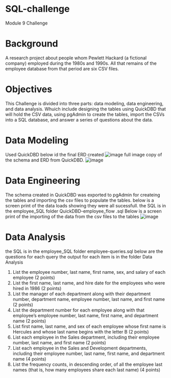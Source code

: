 # SQL-challenge
Module 9 Challenge
# Background
A research project about people whom Pewlett Hackard (a fictional company) employed during the 1980s and 1990s. All that remains of the employee database from that period are six CSV files.
# Objectives
This Challenge is divided into three parts: data modeling, data engineering, and data analysis. Whuich include designing the tables using QuickDBD that will hold the CSV data, using pgAdmin to create the tables, import the CSVs into a SQL database, and answer a series of questions about the data.  
# Data Modeling
Used QuickDBD below id the final ERD created
![image](https://github.com/bathl01/SQL-challenge/assets/145512041/b7c4597f-4e9b-4adc-af02-e6fed4cb5ea7)
full image copy of the schema and ERD from QuickDBD.
![image](https://github.com/bathl01/SQL-challenge/assets/145512041/32d60896-beb0-4f0c-a273-8ce844460d2b)
# Data Engineering
The schema created in QuickDBD was exported to pgAdmin for createing the tables and importing the csv files to populate the tables. below is a screen print of the data loads showing they were all sucessfull.
the SQL is in the employee_SQL folder QuickDBD-employee_flow .sql
Below is a screen print of the importing of the data from the csv files to the tables
![image](https://github.com/bathl01/SQL-challenge/assets/145512041/f6821828-18d0-48ca-b631-532e04c20714)
# Data Analysis
the SQL is in the employee_SQL folder employee-queries.sql below are the questions for each query the output for each item is in the folder Data Analysis
1. List the employee number, last name, first name, sex, and salary of each employee (2 points)
2. List the first name, last name, and hire date for the employees who were hired in 1986 (2 points)
3. List the manager of each department along with their department number, department name, employee number, last name, and first name (2 points)
4. List the department number for each employee along with that employee’s employee number, last name, first name, and department name (2 points)
5. List first name, last name, and sex of each employee whose first name is Hercules and whose last name begins with the letter B (2 points)
6. List each employee in the Sales department, including their employee number, last name, and first name (2 points)
7. List each employee in the Sales and Development departments, including their employee number, last name, first name, and department name (4 points)
8. List the frequency counts, in descending order, of all the employee last names (that is, how many employees share each last name) (4 points)
